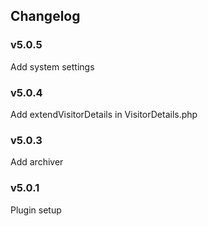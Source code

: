 ## Changelog

### v5.0.5

Add system settings

### v5.0.4

Add extendVisitorDetails in VisitorDetails.php

### v5.0.3

Add archiver

### v5.0.1

Plugin setup
